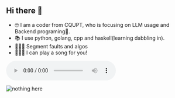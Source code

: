 ## Hi there 👋
- 🤓 I am a coder from CQUPT, who is focusing on LLM usage and Backend programing👀.
- 📚 I use python, golang, cpp and haskell(learning dabbling in).
- 🤏🏻🥶 Segment faults and algos
- ☝🏻🤓 I can play a song for you!


<audio controls>
  <source src="" type="audio/flac">
</audio>


![nothing here](https://api.time.com/wp-content/uploads/2023/06/time100-companies-Hugging-Face-2023.jpg)
